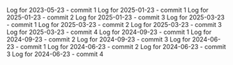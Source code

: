 Log for 2023-05-23 - commit 1
Log for 2025-01-23 - commit 1
Log for 2025-01-23 - commit 2
Log for 2025-01-23 - commit 3
Log for 2025-03-23 - commit 1
Log for 2025-03-23 - commit 2
Log for 2025-03-23 - commit 3
Log for 2025-03-23 - commit 4
Log for 2024-09-23 - commit 1
Log for 2024-09-23 - commit 2
Log for 2024-09-23 - commit 3
Log for 2024-06-23 - commit 1
Log for 2024-06-23 - commit 2
Log for 2024-06-23 - commit 3
Log for 2024-06-23 - commit 4
